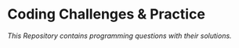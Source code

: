 # Coding Challenges & Practice
*This Repository contains programming questions with their solutions.*
